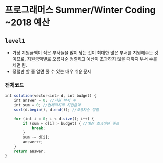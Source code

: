 # 프로그래머스 Summer/Winter Coding ~2018 예산
`level1`
---
- 가장 지원금액이 적은 부서들을 많이 담는 것이 최대한 많은 부서를 지원해주는 것이므로, 지원금액별로 오름차순 정렬하고 예산이 초과하지 않을 때까지 부서 수를 세면 됨.
- 정렬만 할 줄 알면 풀 수 있는 매우 쉬운 문제

### 전체코드
```jsx
int solution(vector<int> d, int budget) {
	int answer = 0; //지원 부서 수
	int sum = 0; //현재까지의 지원금액
	sort(d.begin(), d.end()); //오름차순 정렬

	for (int i = 0; i < d.size(); i++) {
		if (sum + d[i] > budget) { //예산 초과하면 종료
			break;
		}
		sum += d[i];
		answer++;
	}
	return answer;
}
```
